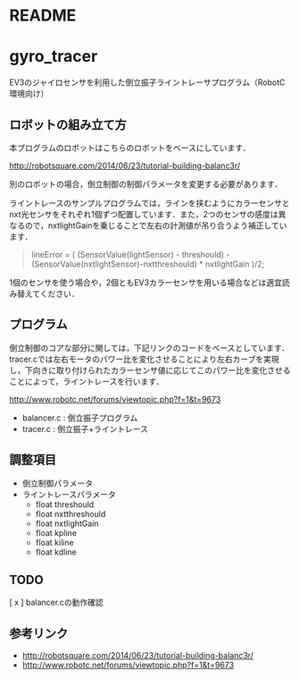 # README


# gyro_tracer
EV3のジャイロセンサを利用した倒立振子ライントレーサプログラム（RobotC環境向け）

## ロボットの組み立て方

本プログラムのロボットはこちらのロボットをベースにしています．

http://robotsquare.com/2014/06/23/tutorial-building-balanc3r/

別のロボットの場合，倒立制御の制御パラメータを変更する必要があります．

ライントレースのサンプルプログラムでは，ラインを挟むようにカラーセンサとnxt光センサをそれぞれ1個ずつ配置しています．また，2つのセンサの感度は異なるので，nxtlightGainを乗じることで左右の計測値が吊り合うよう補正しています．

> lineError = ( (SensorValue(lightSensor) - threshould) - (SensorValue(nxtlightSensor)-nxtthreshould) * nxtlightGain )/2;

1個のセンサを使う場合や，2個ともEV3カラーセンサを用いる場合などは適宜読み替えてください．


## プログラム
倒立制御のコアな部分に関しては，下記リンクのコードをベースとしています．
tracer.cでは左右モータのパワー比を変化させることにより左右カーブを実現し，下向きに取り付けられたカラーセンサ値に応じてこのパワー比を変化させることによって，ライントレースを行います．

http://www.robotc.net/forums/viewtopic.php?f=1&t=9673


* balancer.c : 倒立振子プログラム
* tracer.c  : 倒立振子+ライントレース


## 調整項目
* 倒立制御パラメータ
* ライントレースパラメータ
  * float threshould
  * float nxtthreshould
  * float nxtlightGain
  * float kpline
  * float kiline
  * float kdline

## TODO
[ x ] balancer.cの動作確認



## 参考リンク
* http://robotsquare.com/2014/06/23/tutorial-building-balanc3r/
* http://www.robotc.net/forums/viewtopic.php?f=1&t=9673
